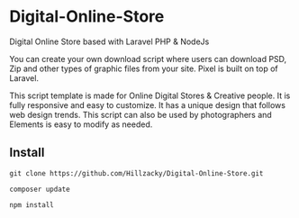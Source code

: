 # Digital-Online-Store
Digital Online Store based with Laravel PHP & NodeJs

You can create your own download script where users can download PSD, Zip and other types of graphic files from your site. Pixel is built on top of Laravel.

This script template is made for Online Digital Stores & Creative people. It is fully responsive and easy to customize. It has a unique design that follows web design trends. This script can also be used by photographers and Elements is easy to modify as needed.

## Install
```git clone https://github.com/Hillzacky/Digital-Online-Store.git```

```composer update```

```npm install```
